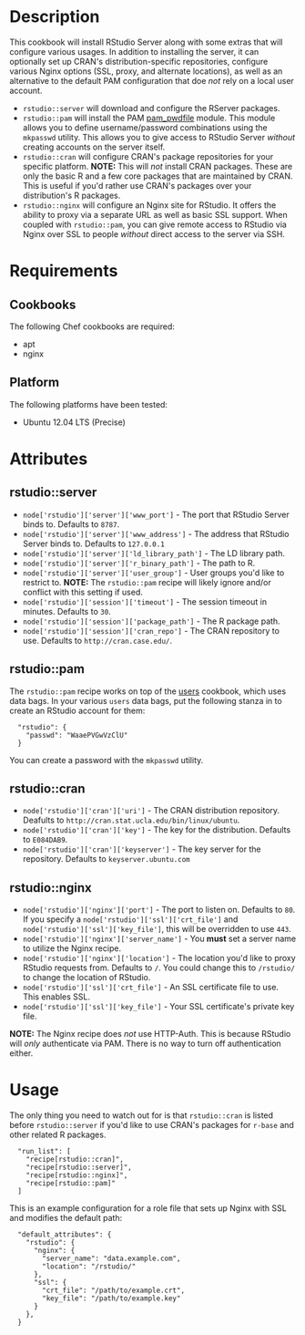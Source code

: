 # Description

This cookbook will install RStudio Server along with some extras that will configure various usages. In addition to installing the server, it can optionally set up CRAN's distribution-specific repositories, configure various Nginx options (SSL, proxy, and alternate locations), as well as an alternative to the default PAM configuration that doe *not* rely on a local user account.

* `rstudio::server` will download and configure the RServer packages.
* `rstudio::pam` will install the PAM [pam_pwdfile](https://github.com/tiwe-de/libpam-pwdfile) module. This module allows you to define username/password combinations using the `mkpasswd` utility. This allows you to give access to RStudio Server *without* creating accounts on the server itself.
* `rstudio::cran` will configure CRAN's package repositories for your specific platform. **NOTE:** This will *not* install CRAN packages. These are only the basic R and a few core packages that are maintained by CRAN. This is useful if you'd rather use CRAN's packages over your distribution's R packages.
* `rstudio::nginx` will configure an Nginx site for RStudio. It offers the ability to proxy via a separate URL as well as basic SSL support. When coupled with `rstudio::pam`, you can give remote access to RStudio via Nginx over SSL to people *without* direct access to the server via SSH.

# Requirements

## Cookbooks

The following Chef cookbooks are required:

* apt
* nginx

## Platform

The following platforms have been tested:

* Ubuntu 12.04 LTS (Precise)

# Attributes

## rstudio::server

* `node['rstudio']['server']['www_port']` - The port that RStudio Server binds to. Defaults to `8787`.
* `node['rstudio']['server']['www_address']` - The address that RStudio Server binds to. Defaults to `127.0.0.1`
* `node['rstudio']['server']['ld_library_path']` - The LD library path.
* `node['rstudio']['server']['r_binary_path']` - The path to R.
* `node['rstudio']['server']['user_group']` - User groups you'd like to restrict to. **NOTE:** The `rstudio::pam` recipe will likely ignore and/or conflict with this setting if used.
* `node['rstudio']['session']['timeout']` - The session timeout in minutes. Defaults to `30`.
* `node['rstudio']['session']['package_path']` - The R package path.
* `node['rstudio']['session']['cran_repo']` - The CRAN repository to use. Defaults to `http://cran.case.edu/`.

## rstudio::pam

The `rstudio::pam` recipe works on top of the [users](https://github.com/opscode-cookbooks/users) cookbook, which uses data bags. In your various `users` data bags, put the following stanza in to create an RStudio account for them:

```
  "rstudio": {
    "passwd": "WaaePVGwVzClU"
  }
```

You can create a password with the `mkpasswd` utility.

## rstudio::cran

* `node['rstudio']['cran']['uri']` - The CRAN distribution repository. Deafults to `http://cran.stat.ucla.edu/bin/linux/ubuntu`.
* `node['rstudio']['cran']['key']` - The key for the distribution. Defaults to `E084DAB9`.
* `node['rstudio']['cran']['keyserver']` - The key server for the repository. Defaults to `keyserver.ubuntu.com`

## rstudio::nginx

* `node['rstudio']['nginx']['port']` - The port to listen on. Defaults to `80`. If you specify a `node['rstudio']['ssl']['crt_file']` and `node['rstudio']['ssl']['key_file']`, this will be overridden to use `443`.
* `node['rstudio']['nginx']['server_name']` - You **must** set a server name to utilize the Nginx recipe.
* `node['rstudio']['nginx']['location']` - The location you'd like to proxy RStudio requests from. Defaults to `/`. You could change this to `/rstudio/` to change the location of RStudio.
* `node['rstudio']['ssl']['crt_file']` - An SSL certificate file to use. This enables SSL.
* `node['rstudio']['ssl']['key_file']` - Your SSL certificate's private key file.

**NOTE:** The Nginx recipe does *not* use HTTP-Auth. This is because RStudio will *only* authenticate via PAM. There is no way to turn off authentication either.

# Usage

The only thing you need to watch out for is that `rstudio::cran` is listed before `rstudio::server` if you'd like to use CRAN's packages for `r-base` and other related R packages.

```
  "run_list": [
    "recipe[rstudio::cran]",
    "recipe[rstudio::server]",
    "recipe[rstudio::nginx]",
    "recipe[rstudio::pam]"
  ]
```

This is an example configuration for a role file that sets up Nginx with SSL and modifies the default path:

```
  "default_attributes": {
    "rstudio": {
      "nginx": {
        "server_name": "data.example.com",
        "location": "/rstudio/"
      },
      "ssl": {
        "crt_file": "/path/to/example.crt",
        "key_file": "/path/to/example.key"
      }
    },
  }
```
